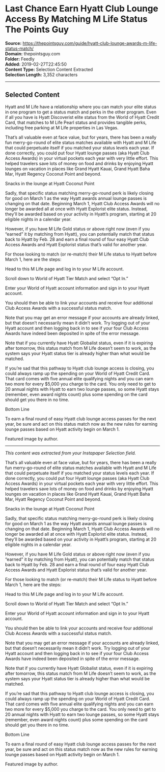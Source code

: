 # Last Chance Earn Hyatt Club Lounge Access By Matching M Life Status The Points Guy

**Source:** https://thepointsguy.com/guide/hyatt-club-lounge-awards-m-life-status-match/  
**Domain:** thepointsguy.com  
**Folder:** Feedly  
**Added:** 2019-02-27T22:45:50  
**Content Type:** Selection Content Extracted  
**Selection Length:** 3,352 characters  


---

## Selected Content

Hyatt and M Life have a relationship where you can match your elite status in one program to get a status match and perks in the other program. Even if all you have is Hyatt Discoverist elite status from the World of Hyatt Credit Card, that matches to M Life Pearl status and provides tangible perks, including free parking at M Life properties in Las Vegas.

That’s all valuable even at face value, but for years, there has been a really fun merry-go-round of elite status matches available with Hyatt and M Life that could perpetuate itself if you matched your status levels each year. If done correctly, you could put four Hyatt lounge passes (aka Hyatt Club Access Awards) in your virtual pockets each year with very little effort. This helped travelers save lots of money on food and drinks by enjoying Hyatt lounges on vacation in places like Grand Hyatt Kauai, Grand Hyatt Baha Mar, Hyatt Regency Coconut Point and beyond.

Snacks in the lounge at Hyatt Coconut Point

Sadly, that specific status matching merry-go-round perk is likely closing for good on March 1 as the way Hyatt awards annual lounge passes is changing on that date. Beginning March 1, Hyatt Club Access Awards will no longer be awarded all at once with Hyatt Explorist elite status. Instead, they’ll be awarded based on your activity in Hyatt’s program, starting at 20 eligible nights in a calendar year.

However, if you have M Life Gold status or above right now (even if you “earned” it by matching from Hyatt), you can potentially match that status back to Hyatt by Feb. 28 and earn a final round of four easy Hyatt Club Access Awards and Hyatt Explorist status that’s valid for another year.

For those looking to match (or re-match) their M Life status to Hyatt before March 1, here are the steps:

Head to this M Life page and log in to your M Life account.

Scroll down to World of Hyatt Tier Match and select “Opt In.”

Enter your World of Hyatt account information and sign in to your Hyatt account.

You should then be able to link your accounts and receive four additional Club Access Awards with a successful status match.

Note that you may get an error message if your accounts are already linked, but that doesn’t necessarily mean it didn’t work. Try logging out of your Hyatt account and then logging back in to see if your four Club Access Awards have indeed been deposited in spite of the error message.

Note that if you currently have Hyatt Globalist status, even if it is expiring after tomorrow, this status match from M Life doesn’t seem to work, as the system says your Hyatt status tier is already higher than what would be matched.

If you’re sad that this pathway to Hyatt club lounge access is closing, you could always ramp up the spending on your World of Hyatt Credit Card. That card comes with five annual elite qualifying nights and you can earn two more for every $5,000 you charge to the card. You only need to get to 20 annual nights with Hyatt to earn two lounge passes, so some Hyatt stays (remember, even award nights count) plus some spending on the card should get you there in no time.

Bottom Line

To earn a final round of easy Hyatt club lounge access passes for the next year, be sure and act on this status match now as the new rules for earning lounge passes based on Hyatt activity begin on March 1.

Featured image by author.

---

*This content was extracted from your Instapaper Selection field.*

That’s all valuable even at face value, but for years, there has been a really fun merry-go-round of elite status matches available with Hyatt and M Life that could perpetuate itself if you matched your status levels each year. If done correctly, you could put four Hyatt lounge passes (aka Hyatt Club Access Awards) in your virtual pockets each year with very little effort. This helped travelers save lots of money on food and drinks by enjoying Hyatt lounges on vacation in places like Grand Hyatt Kauai, Grand Hyatt Baha Mar, Hyatt Regency Coconut Point and beyond.

Snacks in the lounge at Hyatt Coconut Point

Sadly, that specific status matching merry-go-round perk is likely closing for good on March 1 as the way Hyatt awards annual lounge passes is changing on that date. Beginning March 1, Hyatt Club Access Awards will no longer be awarded all at once with Hyatt Explorist elite status. Instead, they’ll be awarded based on your activity in Hyatt’s program, starting at 20 eligible nights in a calendar year.

However, if you have M Life Gold status or above right now (even if you “earned” it by matching from Hyatt), you can potentially match that status back to Hyatt by Feb. 28 and earn a final round of four easy Hyatt Club Access Awards and Hyatt Explorist status that’s valid for another year.

For those looking to match (or re-match) their M Life status to Hyatt before March 1, here are the steps:

Head to this M Life page and log in to your M Life account.

Scroll down to World of Hyatt Tier Match and select “Opt In.”

Enter your World of Hyatt account information and sign in to your Hyatt account.

You should then be able to link your accounts and receive four additional Club Access Awards with a successful status match.

Note that you may get an error message if your accounts are already linked, but that doesn’t necessarily mean it didn’t work. Try logging out of your Hyatt account and then logging back in to see if your four Club Access Awards have indeed been deposited in spite of the error message.

Note that if you currently have Hyatt Globalist status, even if it is expiring after tomorrow, this status match from M Life doesn’t seem to work, as the system says your Hyatt status tier is already higher than what would be matched.

If you’re sad that this pathway to Hyatt club lounge access is closing, you could always ramp up the spending on your World of Hyatt Credit Card. That card comes with five annual elite qualifying nights and you can earn two more for every $5,000 you charge to the card. You only need to get to 20 annual nights with Hyatt to earn two lounge passes, so some Hyatt stays (remember, even award nights count) plus some spending on the card should get you there in no time.

Bottom Line

To earn a final round of easy Hyatt club lounge access passes for the next year, be sure and act on this status match now as the new rules for earning lounge passes based on Hyatt activity begin on March 1.

Featured image by author.
